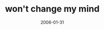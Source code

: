 ---
layout: base.njk
title : 'won&#39;t change my mind' 
view_title : 'won&#39;t change my mind' 
year : '2006' 
date : '2006-01-31' 
img_file : '/drawing/wontchangemymind.png' 
html_file : 'wontchangemymind' 
next_html : 'amisleeping.html' 
year_order : '21' 
permalink : "title/{{html_file}}.html"
---